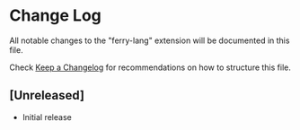 # Change Log

All notable changes to the "ferry-lang" extension will be documented in this file.

Check [Keep a Changelog](http://keepachangelog.com/) for recommendations on how to structure this file.

## [Unreleased]

- Initial release